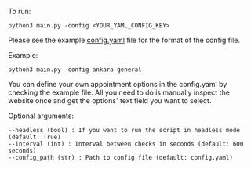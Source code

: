 To run:

```
python3 main.py -config <YOUR_YAML_CONFIG_KEY>
```

Please see the example [config.yaml](./config.yaml) file for the format of the config file.


Example:
```
python3 main.py -config ankara-general
```

You can define your own appointment options in the config.yaml by checking the example file. All you need to do is manually inspect the website once and get the options' text field you want to select.

Optional arguments:
```
--headless (bool) : If you want to run the script in headless mode (default: True)
--interval (int) : Interval between checks in seconds (default: 600 seconds)
--config_path (str) : Path to config file (default: config.yaml)
```

